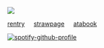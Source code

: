 ![](https://komarev.com/ghpvc/?username=culturalphilistine&color=850000&label=viewers)


[rentry](https://rentry.co/cuIturalphiIistine)⠀⠀[strawpage](https://blarvink.straw.page/)⠀⠀[atabook](https://culturalphilistine.atabook.org/?page=1)


[![spotify-github-profile](https://spotify-github-profile.kittinanx.com/api/view?uid=31ld6snspnl7bqiru4xskv4r74tm&cover_image=true&theme=natemoo-re&show_offline=true&background_color=000000&interchange=false&bar_color=7d0505&bar_color_cover=false)](https://github.com/kittinan/spotify-github-profile)
